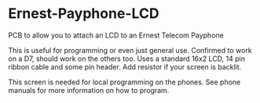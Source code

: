 # Ernest-Payphone-LCD
PCB to allow you to attach an LCD to an Ernest Telecom Payphone

This is useful for programming or even just general use. Confirmed to work on a D7, should work on the others too. Uses a standard 16x2 LCD, 14 pin ribbon cable and some pin header. Add resistor if your screen is backlit.

This screen is needed for local programming on the phones. See phone manuals for more information on how to program. 
